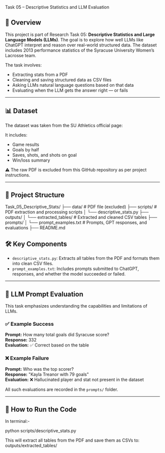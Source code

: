 Task 05 – Descriptive Statistics and LLM Evaluation

## 📘 Overview

This project is part of Research Task 05: **Descriptive Statistics and Large Language Models (LLMs)**. The goal is to explore how well LLMs like ChatGPT interpret and reason over real-world structured data. The dataset includes 2013 performance statistics of the Syracuse University Women’s Lacrosse team.

The task involves:
- Extracting stats from a PDF
- Cleaning and saving structured data as CSV files
- Asking LLMs natural language questions based on that data
- Evaluating when the LLM gets the answer right — or fails

---

## 📊 Dataset

The dataset was taken from the SU Athletics official page: 

It includes:
- Game results  
- Goals by half  
- Saves, shots, and shots on goal  
- Win/loss summary  

⚠️ The raw PDF is excluded from this GitHub repository as per project instructions.

---

## 🧱 Project Structure

Task_05_Descriptive_Stats/
├── data/ # PDF file (excluded)
├── scripts/ # PDF extraction and processing scripts
│ └── descriptive_stats.py
├── outputs/
│ └── extracted_tables/ # Extracted and cleaned CSV tables
├── prompts/
│ └── prompt_examples.txt # Prompts, GPT responses, and evaluations
├── README.md

## 🛠 Key Components

- `descriptive_stats.py`: Extracts all tables from the PDF and formats them into clean CSV files.
- `prompt_examples.txt`: Includes prompts submitted to ChatGPT, responses, and whether the model succeeded or failed.

---

## 🧠 LLM Prompt Evaluation

This task emphasizes understanding the capabilities and limitations of LLMs.

### ✅ Example Success
**Prompt:** How many total goals did Syracuse score?  
**Response:** 332  
**Evaluation:** ✅ Correct based on the table

### ❌ Example Failure
**Prompt:** Who was the top scorer?  
**Response:** "Kayla Treanor with 79 goals"  
**Evaluation:** ❌ Hallucinated player and stat not present in the dataset

All such evaluations are recorded in the `prompts/` folder.

---

## 🚀 How to Run the Code

In terminal:- 

python scripts/descriptive_stats.py

This will extract all tables from the PDF and save them as CSVs to:
outputs/extracted_tables/ 
